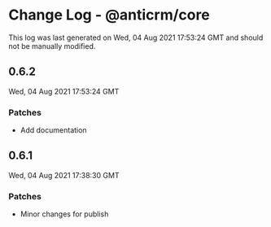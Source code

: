 # Change Log - @anticrm/core

This log was last generated on Wed, 04 Aug 2021 17:53:24 GMT and should not be manually modified.

## 0.6.2
Wed, 04 Aug 2021 17:53:24 GMT

### Patches

- Add documentation

## 0.6.1
Wed, 04 Aug 2021 17:38:30 GMT

### Patches

- Minor changes for publish

